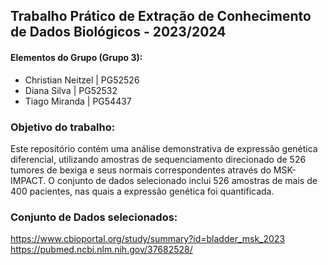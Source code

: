 ## Trabalho Prático de Extração de Conhecimento de Dados Biológicos - 2023/2024

#### Elementos do Grupo (Grupo 3):
- Christian Neitzel | PG52526
- Diana Silva | PG52532
- Tiago Miranda | PG54437

### Objetivo do trabalho:
Este repositório contém uma análise demonstrativa de expressão genética diferencial, utilizando amostras de sequenciamento direcionado de 526 tumores de bexiga e seus normais correspondentes através do MSK-IMPACT. O conjunto de dados selecionado inclui 526 amostras de mais de 400 pacientes, nas quais a expressão genética foi quantificada.

### Conjunto de Dados selecionados:
https://www.cbioportal.org/study/summary?id=bladder_msk_2023
https://pubmed.ncbi.nlm.nih.gov/37682528/
